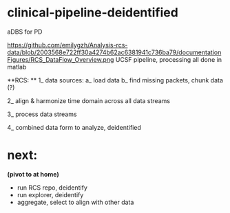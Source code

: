 # clinical-pipeline-deidentified
aDBS for PD

https://github.com/emilygzh/Analysis-rcs-data/blob/2003568e722ff30a4274b62ac6381941c736ba79/documentationFigures/RCS_DataFlow_Overview.png
UCSF pipeline, processing all done in matlab


**RCS: **
1_ data sources:
    a_ load data
    b_ find missing packets, chunk data (?)
    
2_ align & harmonize time domain across all data streams

3_ process data streams

4_ combined data form to analyze, deidentified

# next:
**(pivot to at home)**
- run RCS repo, deidentify
- run explorer, deidentify
- aggregate, select to align with other data


